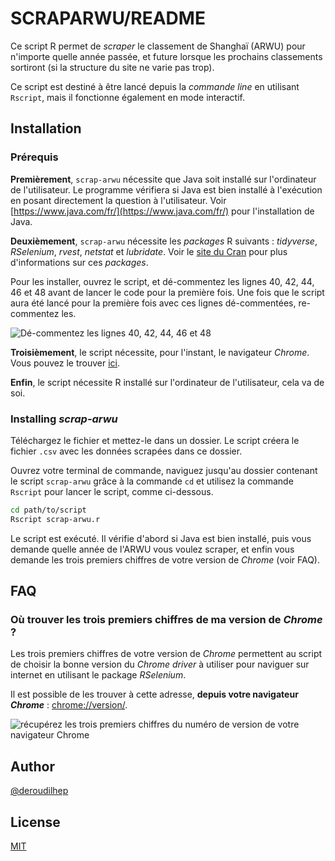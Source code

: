 # SCRAPARWU/README

Ce script R permet de *scraper* le classement de Shanghaï (ARWU) pour n'importe quelle année passée, et future lorsque les prochains classements sortiront (si la structure du site ne varie pas trop).

Ce script est destiné à être lancé depuis la *commande line* en utilisant `Rscript`, mais il fonctionne également en mode interactif.

## Installation

### Prérequis

**Premièrement**, `scrap-arwu` nécessite que Java soit installé sur l'ordinateur de l'utilisateur. Le programme vérifiera si Java est bien installé à l'exécution en posant directement la question à l'utilisateur. Voir [https://www.java.com/fr/](https://www.java.com/fr/) pour l'installation de Java.

**Deuxièmement**, `scrap-arwu` nécessite les *packages* R suivants : *tidyverse*, *RSelenium*, *rvest*, *netstat* et *lubridate*. Voir le [site du Cran](https://cran.r-project.org/) pour plus d'informations sur ces *packages*.

Pour les installer, ouvrez le script, et dé-commentez les lignes 40, 42, 44, 46 et 48 avant de lancer le code pour la première fois. Une fois que le script aura été lancé pour la première fois avec ces lignes dé-commentées, re-commentez les.

![Dé-commentez les lignes 40, 42, 44, 46 et 48](docs/uncomment.png)

**Troisièmement**, le script nécessite, pour l'instant, le navigateur *Chrome*. Vous pouvez le trouver [ici](https://www.google.com/intl/fr_fr/chrome/).

**Enfin**, le script nécessite R installé sur l'ordinateur de l'utilisateur, cela va de soi.

### Installing *scrap-arwu*

Téléchargez le fichier et mettez-le dans un dossier. Le script créera le fichier `.csv` avec les données scrapées dans ce dossier.

Ouvrez votre terminal de commande, naviguez jusqu'au dossier contenant le script `scrap-arwu` grâce à la commande `cd` et utilisez la commande `Rscript` pour lancer le script, comme ci-dessous.

```sh
cd path/to/script
Rscript scrap-arwu.r
```

Le script est exécuté. Il vérifie d'abord si Java est bien installé, puis vous demande quelle année de l'ARWU vous voulez scraper, et enfin vous demande les trois premiers chiffres de votre version de *Chrome* (voir FAQ).

## FAQ

### Où trouver les trois premiers chiffres de ma version de *Chrome* ?

Les trois premiers chiffres de votre version de *Chrome* permettent au script de choisir la bonne version du *Chrome driver* à utiliser pour naviguer sur internet en utilisant le package *RSelenium*.

Il est possible de les trouver à cette adresse, **depuis votre navigateur *Chrome*** : [chrome://version/](chrome://version/).

![récupérez les trois premiers chiffres du numéro de version de votre navigateur Chrome](docs/chrome-version.png)

## Author

[@deroudilhep](https://github.com/deroudilhep)

## License

[MIT](https://choosealicense.com/licenses/mit/)
